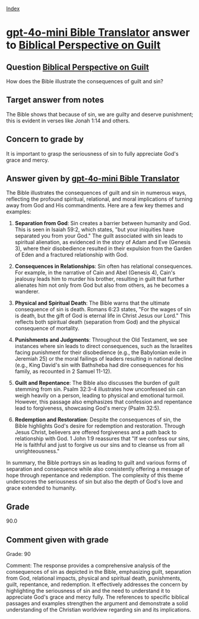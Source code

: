 
[Index](../../index.md)
# [gpt-4o-mini Bible Translator](../../answering_models/gpt-4o-mini_Bible_Translator.md) answer to [Biblical Perspective on Guilt](../../questions/Biblical_Perspective_on_Guilt.md)

## Question [Biblical Perspective on Guilt](../../questions/Biblical_Perspective_on_Guilt.md)
How does the Bible illustrate the consequences of guilt and sin?

## Target answer from notes
The Bible shows that because of sin, we are guilty and deserve punishment; this is evident in verses like Jonah 1:14 and others.

## Concern to grade by
It is important to grasp the seriousness of sin to fully appreciate God's grace and mercy.

## Answer given by [gpt-4o-mini Bible Translator](../../answering_models/gpt-4o-mini_Bible_Translator.md)
The Bible illustrates the consequences of guilt and sin in numerous ways, reflecting the profound spiritual, relational, and moral implications of turning away from God and His commandments. Here are a few key themes and examples:

1. **Separation from God**: Sin creates a barrier between humanity and God. This is seen in Isaiah 59:2, which states, "but your iniquities have separated you from your God." The guilt associated with sin leads to spiritual alienation, as evidenced in the story of Adam and Eve (Genesis 3), where their disobedience resulted in their expulsion from the Garden of Eden and a fractured relationship with God.

2. **Consequences in Relationships**: Sin often has relational consequences. For example, in the narrative of Cain and Abel (Genesis 4), Cain's jealousy leads him to murder his brother, resulting in guilt that further alienates him not only from God but also from others, as he becomes a wanderer.

3. **Physical and Spiritual Death**: The Bible warns that the ultimate consequence of sin is death. Romans 6:23 states, "For the wages of sin is death, but the gift of God is eternal life in Christ Jesus our Lord." This reflects both spiritual death (separation from God) and the physical consequence of mortality.

4. **Punishments and Judgments**: Throughout the Old Testament, we see instances where sin leads to direct consequences, such as the Israelites facing punishment for their disobedience (e.g., the Babylonian exile in Jeremiah 25) or the moral failings of leaders resulting in national decline (e.g., King David's sin with Bathsheba had dire consequences for his family, as recounted in 2 Samuel 11-12).

5. **Guilt and Repentance**: The Bible also discusses the burden of guilt stemming from sin. Psalm 32:3-4 illustrates how unconfessed sin can weigh heavily on a person, leading to physical and emotional turmoil. However, this passage also emphasizes that confession and repentance lead to forgiveness, showcasing God's mercy (Psalm 32:5).

6. **Redemption and Restoration**: Despite the consequences of sin, the Bible highlights God's desire for redemption and restoration. Through Jesus Christ, believers are offered forgiveness and a path back to relationship with God. 1 John 1:9 reassures that "If we confess our sins, He is faithful and just to forgive us our sins and to cleanse us from all unrighteousness."

In summary, the Bible portrays sin as leading to guilt and various forms of separation and consequence while also consistently offering a message of hope through repentance and redemption. The complexity of this theme underscores the seriousness of sin but also the depth of God's love and grace extended to humanity.

## Grade
90.0

## Comment given with grade
Grade: 90

Comment: The response provides a comprehensive analysis of the consequences of sin as depicted in the Bible, emphasizing guilt, separation from God, relational impacts, physical and spiritual death, punishments, guilt, repentance, and redemption. It effectively addresses the concern by highlighting the seriousness of sin and the need to understand it to appreciate God's grace and mercy fully. The references to specific biblical passages and examples strengthen the argument and demonstrate a solid understanding of the Christian worldview regarding sin and its implications.
